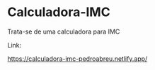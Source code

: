 # Calculadora-IMC
Trata-se de uma calculadora para IMC


Link:

https://calculadora-imc-pedroabreu.netlify.app/

